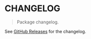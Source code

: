 # CHANGELOG

> Package changelog.

See [GitHub Releases](https://github.com/stdlib-js/assert-is-same-date-object/releases) for the changelog.